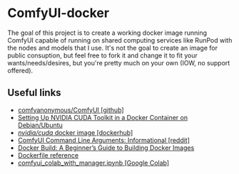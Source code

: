 # ComfyUI-docker
The goal of this project is to create a working docker image running ComfyUI capable of running on shared computing services like RunPod with the nodes and models that I use.  It's not the goal to create an image for public consuption, but feel free to fork it and change it to fit your wants/needs/desires, but you're pretty much on your own (IOW, no support offered).

## Useful links
- [comfyanonymous/ComfyUI [github]](https://github.com/comfyanonymous/ComfyUI)
- [Setting Up NVIDIA CUDA Toolkit in a Docker Container on Debian/Ubuntu](https://linuxconfig.org/setting-up-nvidia-cuda-toolkit-in-a-docker-container-on-debian-ubuntu)
- [_nvidia/cuda_ docker image [dockerhub]](https://hub.docker.com/r/nvidia/cuda/)
- [ComfyUI Command Line Arguments: Informational [reddit]](https://www.reddit.com/r/comfyui/comments/15jxydu/comfyui_command_line_arguments_informational/)
- [Docker Build: A Beginner’s Guide to Building Docker Images](https://stackify.com/docker-build-a-beginners-guide-to-building-docker-images/)
- [Dockerfile reference](https://docs.docker.com/reference/dockerfile/)
- [comfyui_colab_with_manager.ipynb [Google Colab]](https://colab.research.google.com/github/ltdrdata/ComfyUI-Manager/blob/main/notebooks/comfyui_colab_with_manager.ipynb)
